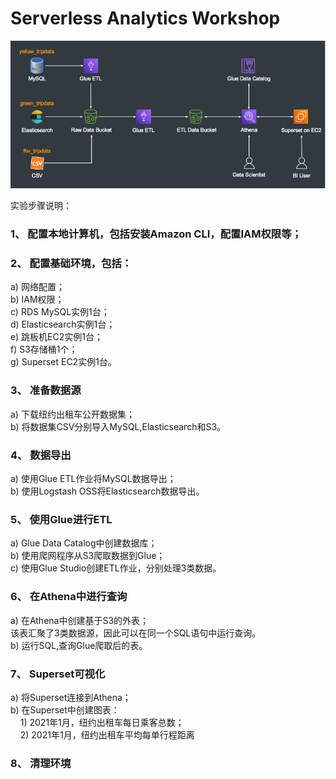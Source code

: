 # Serverless Analytics Workshop
![image](https://github.com/toreydai/serverless-analytics-workshop/blob/main/workshop_arch.png)

实验步骤说明：
### 1、	配置本地计算机，包括安装Amazon CLI，配置IAM权限等；
### 2、	配置基础环境，包括：
a)	网络配置；
<br>b)	IAM权限；
<br>c)	RDS MySQL实例1台；
<br>d)	Elasticsearch实例1台；
<br>e)	跳板机EC2实例1台；
<br>f)	S3存储桶1个；
<br>g)	Superset EC2实例1台。
### 3、	准备数据源
a)	下载纽约出租车公开数据集；
<br>b)	将数据集CSV分别导入MySQL,Elasticsearch和S3。
### 4、	数据导出
a)	使用Glue ETL作业将MySQL数据导出；
<br>b)	使用Logstash OSS将Elasticsearch数据导出。
### 5、	使用Glue进行ETL
a)	Glue Data Catalog中创建数据库；
<br>b)	使用爬网程序从S3爬取数据到Glue；
<br>c)	使用Glue Studio创建ETL作业，分别处理3类数据。
### 6、	在Athena中进行查询
a)	在Athena中创建基于S3的外表；
<br>该表汇聚了3类数据源，因此可以在同一个SQL语句中运行查询。
<br>b)	运行SQL,查询Glue爬取后的表。
### 7、	Superset可视化
a)	将Superset连接到Athena；
<br>b)	在Superset中创建图表：
<br>&#160;&#160;&#160;&#160;1)	2021年1月，纽约出租车每日乘客总数；
<br>&#160;&#160;&#160;&#160;2)	2021年1月，纽约出租车平均每单行程距离
### 8、	清理环境
